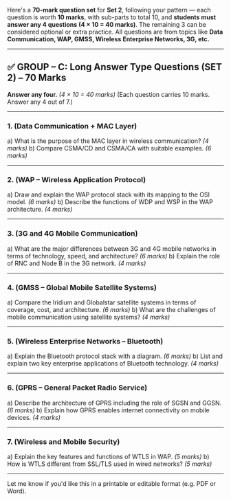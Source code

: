 Here's a **70-mark question set** for **Set 2**, following your pattern — each question is worth **10 marks**, with sub-parts to total 10, and **students must answer any 4 questions (4 × 10 = 40 marks)**. The remaining 3 can be considered optional or extra practice. All questions are from topics like **Data Communication, WAP, GMSS, Wireless Enterprise Networks, 3G, etc.**

---

## ✅ **GROUP – C: Long Answer Type Questions (SET 2) – 70 Marks**

**Answer any four.** *(4 × 10 = 40 marks)*
(Each question carries 10 marks. Answer any 4 out of 7.)

---

### **1. (Data Communication + MAC Layer)**

a) What is the purpose of the MAC layer in wireless communication? *(4 marks)*
b) Compare CSMA/CD and CSMA/CA with suitable examples. *(6 marks)*

---

### **2. (WAP – Wireless Application Protocol)**

a) Draw and explain the WAP protocol stack with its mapping to the OSI model. *(6 marks)*
b) Describe the functions of WDP and WSP in the WAP architecture. *(4 marks)*

---

### **3. (3G and 4G Mobile Communication)**

a) What are the major differences between 3G and 4G mobile networks in terms of technology, speed, and architecture? *(6 marks)*
b) Explain the role of RNC and Node B in the 3G network. *(4 marks)*

---

### **4. (GMSS – Global Mobile Satellite Systems)**

a) Compare the Iridium and Globalstar satellite systems in terms of coverage, cost, and architecture. *(6 marks)*
b) What are the challenges of mobile communication using satellite systems? *(4 marks)*

---

### **5. (Wireless Enterprise Networks – Bluetooth)**

a) Explain the Bluetooth protocol stack with a diagram. *(6 marks)*
b) List and explain two key enterprise applications of Bluetooth technology. *(4 marks)*

---

### **6. (GPRS – General Packet Radio Service)**

a) Describe the architecture of GPRS including the role of SGSN and GGSN. *(6 marks)*
b) Explain how GPRS enables internet connectivity on mobile devices. *(4 marks)*

---

### **7. (Wireless and Mobile Security)**

a) Explain the key features and functions of WTLS in WAP. *(5 marks)*
b) How is WTLS different from SSL/TLS used in wired networks? *(5 marks)*

---

Let me know if you'd like this in a printable or editable format (e.g. PDF or Word).
